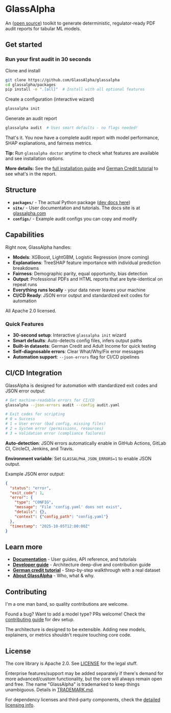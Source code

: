 # GlassAlpha

An ([open source](https://glassalpha.com/reference/trust-deployment/#licensing-dependencies)) toolkit to generate deterministic, regulator-ready PDF audit reports for tabular ML models.

## Get started

### Run your first audit in 30 seconds

Clone and install

```bash
git clone https://github.com/GlassAlpha/glassalpha
cd glassalpha/packages
pip install -e ".[all]"  # Install with all optional features
```

Create a configuration (interactive wizard)

```bash
glassalpha init
```

Generate an audit report

```bash
glassalpha audit  # Uses smart defaults - no flags needed!
```

That's it. You now have a complete audit report with model performance, SHAP explanations, and fairness metrics.

**Tip:** Run `glassalpha doctor` anytime to check what features are available and see installation options.

**More details:** See the [full installation guide](packages/README.md#installation) and [German Credit tutorial](https://glassalpha.com/examples/german-credit-audit/) to see what's in the report.

## Structure

- **`packages/`** - The actual Python package ([dev docs here](packages/README.md))
- **`site/`** - User documentation and tutorials. The docs site is at [glassalpha.com](https://glassalpha.com/)
- **`configs/`** - Example audit configs you can copy and modify

## Capabilities

Right now, GlassAlpha handles:

- **Models**: XGBoost, LightGBM, Logistic Regression (more coming)
- **Explanations**: TreeSHAP feature importance with individual prediction breakdowns
- **Fairness**: Demographic parity, equal opportunity, bias detection
- **Output**: Professional PDFs and HTML reports that are byte-identical on repeat runs
- **Everything runs locally** - your data never leaves your machine
- **CI/CD Ready**: JSON error output and standardized exit codes for automation

All Apache 2.0 licensed.

### Quick Features

- **30-second setup**: Interactive `glassalpha init` wizard
- **Smart defaults**: Auto-detects config files, infers output paths
- **Built-in datasets**: German Credit and Adult Income for quick testing
- **Self-diagnosable errors**: Clear What/Why/Fix error messages
- **Automation support**: `--json-errors` flag for CI/CD pipelines

## CI/CD Integration

GlassAlpha is designed for automation with standardized exit codes and JSON error output:

```bash
# Get machine-readable errors for CI/CD
glassalpha --json-errors audit --config audit.yaml

# Exit codes for scripting
# 0 = Success
# 1 = User error (bad config, missing files)
# 2 = System error (permissions, resources)
# 3 = Validation error (compliance failures)
```

**Auto-detection**: JSON errors automatically enable in GitHub Actions, GitLab CI, CircleCI, Jenkins, and Travis.

**Environment variable**: Set `GLASSALPHA_JSON_ERRORS=1` to enable JSON output.

Example JSON error output:
```json
{
  "status": "error",
  "exit_code": 1,
  "error": {
    "type": "CONFIG",
    "message": "File 'config.yaml' does not exist",
    "details": {},
    "context": {"config_path": "config.yaml"}
  },
  "timestamp": "2025-10-05T12:00:00Z"
}
```

## Learn more

- **[Documentation](https://glassalpha.com/)** - User guides, API reference, and tutorials
- **[Developer guide](packages/README.md)** - Architecture deep-dive and contribution guide
- **[German credit tutorial](https://glassalpha.com/examples/german-credit-audit/)** - Step-by-step walkthrough with a real dataset
- **[About GlassAlpha](https://glassalpha.com/about/)** - Who, what & why.

## Contributing

I'm a one man band, so quality contributions are welcome.

Found a bug? Want to add a model type? PRs welcome! Check the [contributing guide](https://glassalpha.com/reference/contributing/) for dev setup.

The architecture is designed to be extensible. Adding new models, explainers, or metrics shouldn't require touching core code.

## License

The core library is Apache 2.0. See [LICENSE](LICENSE) for the legal stuff.

Enterprise features/support may be added separately if there's demand for more advanced/custom functionality, but the core will always remain open and free. The name "GlassAlpha" is trademarked to keep things unambiguous. Details in [TRADEMARK.md](TRADEMARK.md).

For dependency licenses and third-party components, check the [detailed licensing info](packages/README.md#license--dependencies).
